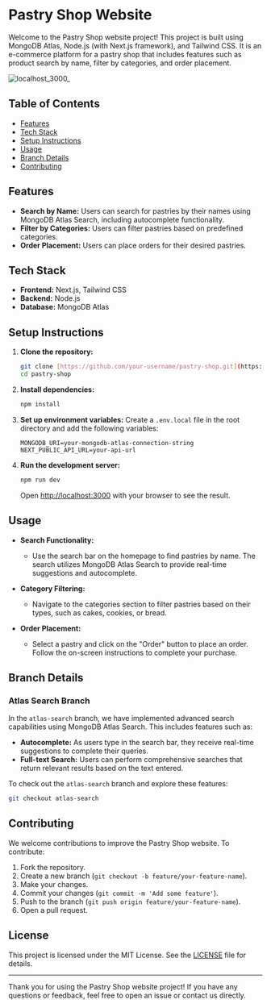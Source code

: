# Pastry Shop Website

Welcome to the Pastry Shop website project! This project is built using MongoDB Atlas, Node.js (with Next.js framework), and Tailwind CSS. It is an e-commerce platform for a pastry shop that includes features such as product search by name, filter by categories, and order placement.

![localhost_3000_](https://github.com/chaimaebk1/mongoAtlas/assets/138295122/07155d4b-b978-4621-b69d-9f021768f23d)


## Table of Contents
- [Features](#features)
- [Tech Stack](#tech-stack)
- [Setup Instructions](#setup-instructions)
- [Usage](#usage)
- [Branch Details](#branch-details)
- [Contributing](#contributing)

## Features
- **Search by Name:** Users can search for pastries by their names using MongoDB Atlas Search, including autocomplete functionality.
- **Filter by Categories:** Users can filter pastries based on predefined categories.
- **Order Placement:** Users can place orders for their desired pastries.

## Tech Stack
- **Frontend:** Next.js, Tailwind CSS
- **Backend:** Node.js
- **Database:** MongoDB Atlas

## Setup Instructions
1. **Clone the repository:**
    ```sh
    git clone [https://github.com/your-username/pastry-shop.git](https://github.com/chaimaebk1/mongoAtlas.git)
    cd pastry-shop
    ```

2. **Install dependencies:**
    ```sh
    npm install
    ```

3. **Set up environment variables:**
    Create a `.env.local` file in the root directory and add the following variables:
    ```env
    MONGODB_URI=your-mongodb-atlas-connection-string
    NEXT_PUBLIC_API_URL=your-api-url
    ```

4. **Run the development server:**
    ```sh
    npm run dev
    ```
    Open [http://localhost:3000](http://localhost:3000) with your browser to see the result.

## Usage
- **Search Functionality:**
  - Use the search bar on the homepage to find pastries by name. The search utilizes MongoDB Atlas Search to provide real-time suggestions and autocomplete.

- **Category Filtering:**
  - Navigate to the categories section to filter pastries based on their types, such as cakes, cookies, or bread.

- **Order Placement:**
  - Select a pastry and click on the "Order" button to place an order. Follow the on-screen instructions to complete your purchase.

## Branch Details

### Atlas Search Branch
In the `atlas-search` branch, we have implemented advanced search capabilities using MongoDB Atlas Search. This includes features such as:
- **Autocomplete:** As users type in the search bar, they receive real-time suggestions to complete their queries.
- **Full-text Search:** Users can perform comprehensive searches that return relevant results based on the text entered.

To check out the `atlas-search` branch and explore these features:
```sh
git checkout atlas-search
```

## Contributing
We welcome contributions to improve the Pastry Shop website. To contribute:
1. Fork the repository.
2. Create a new branch (`git checkout -b feature/your-feature-name`).
3. Make your changes.
4. Commit your changes (`git commit -m 'Add some feature'`).
5. Push to the branch (`git push origin feature/your-feature-name`).
6. Open a pull request.

## License
This project is licensed under the MIT License. See the [LICENSE](LICENSE) file for details.

---

Thank you for using the Pastry Shop website project! If you have any questions or feedback, feel free to open an issue or contact us directly.
